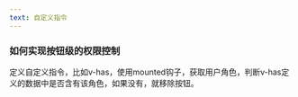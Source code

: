 ```yaml
---
text: 自定义指令
---
```


### 如何实现按钮级的权限控制

定义自定义指令，比如v-has，使用mounted钩子，获取用户角色，判断v-has定义的数据中是否含有该角色，如果没有，就移除按钮。